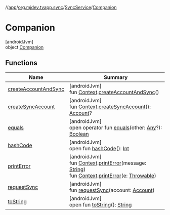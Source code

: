 //[app](../../../../index.md)/[org.mjdev.tvapp.sync](../../index.md)/[SyncService](../index.md)/[Companion](index.md)

# Companion

[androidJvm]\
object [Companion](index.md)

## Functions

| Name | Summary |
|---|---|
| [createAccountAndSync](create-account-and-sync.md) | [androidJvm]<br>fun [Context](https://developer.android.com/reference/kotlin/android/content/Context.html).[createAccountAndSync](create-account-and-sync.md)() |
| [createSyncAccount](create-sync-account.md) | [androidJvm]<br>fun [Context](https://developer.android.com/reference/kotlin/android/content/Context.html).[createSyncAccount](create-sync-account.md)(): [Account](https://developer.android.com/reference/kotlin/android/accounts/Account.html)? |
| [equals](../../../org.mjdev.tvapp.widget/-refresh-action/index.md#585090901%2FFunctions%2F-912451524) | [androidJvm]<br>open operator fun [equals](../../../org.mjdev.tvapp.widget/-refresh-action/index.md#585090901%2FFunctions%2F-912451524)(other: [Any](https://kotlinlang.org/api/latest/jvm/stdlib/kotlin/-any/index.html)?): [Boolean](https://kotlinlang.org/api/latest/jvm/stdlib/kotlin/-boolean/index.html) |
| [hashCode](../../../org.mjdev.tvapp.widget/-refresh-action/index.md#1794629105%2FFunctions%2F-912451524) | [androidJvm]<br>open fun [hashCode](../../../org.mjdev.tvapp.widget/-refresh-action/index.md#1794629105%2FFunctions%2F-912451524)(): [Int](https://kotlinlang.org/api/latest/jvm/stdlib/kotlin/-int/index.html) |
| [printError](print-error.md) | [androidJvm]<br>fun [Context](https://developer.android.com/reference/kotlin/android/content/Context.html).[printError](print-error.md)(message: [String](https://kotlinlang.org/api/latest/jvm/stdlib/kotlin/-string/index.html))<br>fun [Context](https://developer.android.com/reference/kotlin/android/content/Context.html).[printError](print-error.md)(e: [Throwable](https://kotlinlang.org/api/latest/jvm/stdlib/kotlin/-throwable/index.html)) |
| [requestSync](request-sync.md) | [androidJvm]<br>fun [requestSync](request-sync.md)(account: [Account](https://developer.android.com/reference/kotlin/android/accounts/Account.html)) |
| [toString](../../../org.mjdev.tvapp.widget/-refresh-action/index.md#1616463040%2FFunctions%2F-912451524) | [androidJvm]<br>open fun [toString](../../../org.mjdev.tvapp.widget/-refresh-action/index.md#1616463040%2FFunctions%2F-912451524)(): [String](https://kotlinlang.org/api/latest/jvm/stdlib/kotlin/-string/index.html) |
